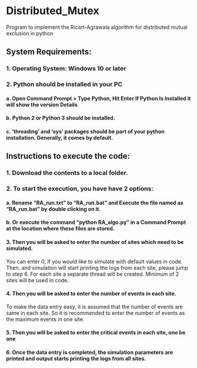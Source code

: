 # Distributed_Mutex
Program to implement the Ricart-Agrawala algorithm for distributed mutual exclusion in python

## System Requirements:
### 1. Operating System: Windows 10 or later
### 2. Python should be installed in your PC
  #### a. Open Command Prompt > Type Python, Hit Enter If Python Is Installed it will show the version Details
  #### b. Python 2 or Python 3 should be installed.
  #### c. ‘threading’ and ‘sys’ packages should be part of your python installation. Generally, it comes by default.
  
  
## Instructions to execute the code:
### 1. Download the contents to a local folder.
### 2. To start the execution, you have have 2 options:
#### a. Rename “RA_run.txt” to “RA_run.bat” and Execute the file named as “RA_run.bat” by double clicking on it.
#### b. Or execute the command “python RA_algo.py” in a Command Prompt at the location where these files are stored.
#### 3. Then you will be asked to enter the number of sites which need to be simulated.

<p>You can enter 0, if you would like to simulate with default values in code. Then, and simulation will start printing
the logs from each site, please jump to step 6.
For each site a separate thread will be created. Minimum of 2 sites will be used in code. </p>

#### 4. Then you will be asked to enter the number of events in each site.
To make the data entry easy, it is assumed that the number of events are same in each site. So it is recommended
to enter the number of events as the maximum events in one site.
#### 5. Then you will be asked to enter the critical events in each site, one be one
#### 6. Once the data entry is completed, the simulation parameters are printed and output starts printing the logs from all sites.
